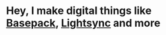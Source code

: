 # Hey, I make digital things like [Basepack](https://basepack.co), [Lightsync](https://get.lightsync.me) and more
